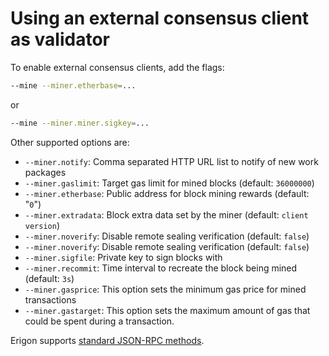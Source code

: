 # Using an external consensus client as validator

To enable external consensus clients, add the flags:

```bash
--mine --miner.etherbase=...
```
or

```bash
--mine --miner.miner.sigkey=...
```

Other supported options are:
- `--miner.notify`: Comma separated HTTP URL list to notify of new work packages
- `--miner.gaslimit`: Target gas limit for mined blocks (default: `36000000`)
- `--miner.etherbase`: Public address for block mining rewards (default: "`0`")
- `--miner.extradata`: Block extra data set by the miner (default: `client version`)
- `--miner.noverify`: Disable remote sealing verification (default: `false`)
- `--miner.noverify`: Disable remote sealing verification (default: `false`)
- `--miner.sigfile`: Private key to sign blocks with
- `--miner.recommit`: Time interval to recreate the block being mined (default: `3s`)
- `--miner.gasprice`: This option sets the minimum gas price for mined transactions
- `--miner.gastarget`: This option sets the maximum amount of gas that could be spent during a transaction.

Erigon supports [standard JSON-RPC methods](https://ethereum.org/en/developers/docs/apis/json-rpc/).
